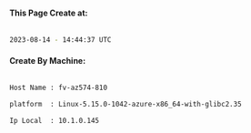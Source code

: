 
   
#### This Page Create at:

```bash

2023-08-14 - 14:44:37 UTC

```

#### Create By Machine:

```bash

Host Name : fv-az574-810

platform  : Linux-5.15.0-1042-azure-x86_64-with-glibc2.35

Ip Local  : 10.1.0.145

```

